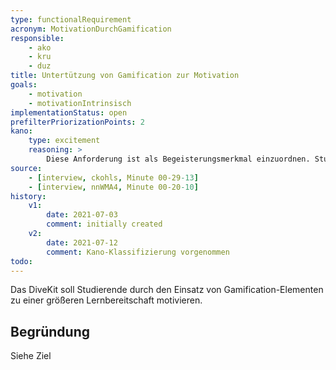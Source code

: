 ```yaml
---
type: functionalRequirement
acronym: MotivationDurchGamification
responsible: 
    - ako
    - kru
    - duz
title: Untertützung von Gamification zur Motivation
goals: 
    - motivation
    - motivationIntrinsisch
implementationStatus: open
prefilterPriorizationPoints: 2
kano:
    type: excitement
    reasoning: >
        Diese Anforderung ist als Begeisterungsmerkmal einzuordnen. Studierenden würde ein Fehlen nicht auffallen. Ein Vorhandensein könnte positiv aufgefasst werden.
source:
    - [interview, ckohls, Minute 00-29-13]
    - [interview, nnWMA4, Minute 00-20-10]
history:
    v1:
        date: 2021-07-03
        comment: initially created
    v2:
        date: 2021-07-12
        comment: Kano-Klassifizierung vorgenommen
todo: 
---
```


Das DiveKit soll Studierende durch den Einsatz von Gamification-Elementen zu einer größeren Lernbereitschaft motivieren.

## Begründung

Siehe Ziel


